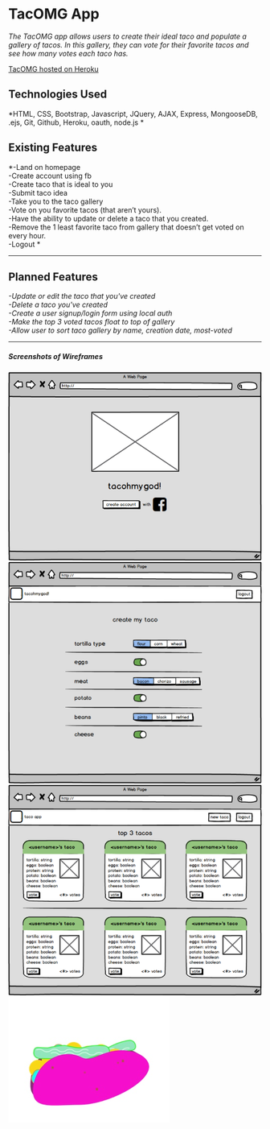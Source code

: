 # TacOMG App

*The TacOMG app allows users to create their ideal taco and populate a gallery of tacos. In this gallery, they can vote for their favorite tacos and see how many votes each taco has.*

[TacOMG hosted on Heroku](https://tacohmygod.herokuapp.com/)

## Technologies Used

*HTML, CSS, Bootstrap, Javascript, JQuery, AJAX, Express, MongooseDB, .ejs, Git, Github, Heroku, oauth, node.js *



## Existing Features

*-Land on homepage<br>
-Create account using fb<br>
-Create taco that is ideal to you<br>
-Submit taco idea<br>
-Take you to the taco gallery<br>
-Vote on you favorite tacos (that aren’t yours).<br>
-Have the ability to update or delete a taco that you created.<br>
-Remove the 1 least favorite taco from gallery that doesn’t get voted on every hour.<br>
-Logout *

---


## Planned Features
*-Update or edit the taco that you've created<br>
-Delete a taco you've created<br>
-Create a user signup/login form using local auth<br>
-Make the top 3 voted tacos float to top of gallery<br>
-Allow user to sort taco gallery by name, creation date, most-voted*

---


##### Screenshots of Wireframes
![landing page](/public/images/taco_home2.png)
![taco 1](/public/images/taco_create_2_720.png)
![taco gallery](/public/images/tacogallery_720.png)
![taco 1](/public/images/taco-1.jpg)
